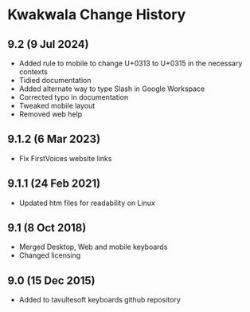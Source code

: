 Kwak̕wala Change History
============================
9.2 (9 Jul 2024)
------------------
* Added rule to mobile to change U+0313 to U+0315 in the necessary contexts
* Tidied documentation
* Added alternate way to type Slash in Google Workspace
* Corrected typo in documentation
* Tweaked mobile layout
* Removed web help

9.1.2 (6 Mar 2023)
-------------------
* Fix FirstVoices website links

9.1.1 (24 Feb 2021)
-------------------
* Updated htm files for readability on Linux

9.1 (8 Oct 2018)
-----------------
* Merged Desktop, Web and mobile keyboards
* Changed licensing

9.0 (15 Dec 2015)
-----------------

* Added to tavultesoft keyboards github repository
